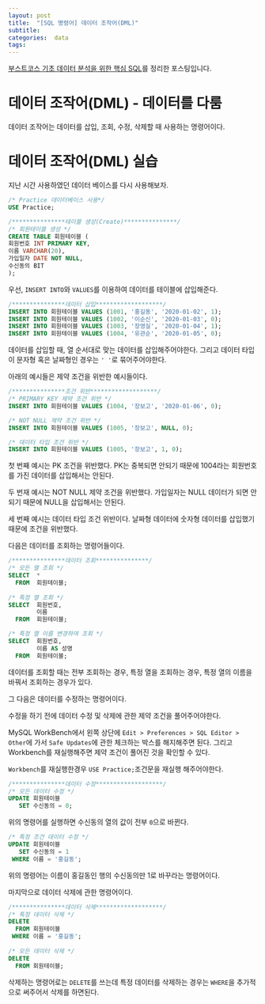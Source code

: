 ```yaml
---
layout: post
title:  "[SQL 명령어] 데이터 조작어(DML)"
subtitle:   
categories:  data
tags: 
---
```

[부스트코스 기초 데이터 분석을 위한 핵심 SQL](https://www.boostcourse.org/ds102/joinLectures/114920)를 정리한 포스팅입니다.

# 데이터 조작어(DML) - 데이터를 다룸
데이터 조작어는 데이터를 삽입, 조회, 수정, 삭제할 때 사용하는 명령어이다.

# 데이터 조작어(DML) 실습
지난 시간 사용하였던 데이터 베이스를 다시 사용해보자.
```sql
/* Practice 데이터베이스 사용*/
USE Practice;

/***************테이블 생성(Create)***************/
/* 회원테이블 생성 */
CREATE TABLE 회원테이블 (
회원번호 INT PRIMARY KEY,
이름 VARCHAR(20),
가입일자 DATE NOT NULL,
수신동의 BIT
);
```

우선, `INSERT INTO`와 `VALUES`를 이용하여 데이터를 테이블에 삽입해준다.
```sql
/***************데이터 삽입*******************/  
INSERT INTO 회원테이블 VALUES (1001, '홍길동', '2020-01-02', 1);
INSERT INTO 회원테이블 VALUES (1002, '이순신', '2020-01-03', 0);
INSERT INTO 회원테이블 VALUES (1003, '장영실', '2020-01-04', 1);
INSERT INTO 회원테이블 VALUES (1004, '유관순', '2020-01-05', 0);
```
데이터를 삽입할 때, 열 순서대로 맞는 데이터를 삽입해주어야한다. 그리고 데이터 타입이 문자형 혹은 날짜형인 경우는 `' '`로 묶어주어야한다.

아래의 예시들은 제약 조건을 위반한 예시들이다.
```sql
/***************조건 위반*******************/
/* PRIMARY KEY 제약 조건 위반 */
INSERT INTO 회원테이블 VALUES (1004, '장보고', '2020-01-06', 0);

/* NOT NULL 제약 조건 위반 */
INSERT INTO 회원테이블 VALUES (1005, '장보고', NULL, 0);

/* 데이터 타입 조건 위반 */
INSERT INTO 회원테이블 VALUES (1005, '장보고', 1, 0);
```
첫 번째 예시는 PK 조건을 위반했다. PK는 중복되면 안되기 때문에 1004라는 회원번호를 가진 데이터를 삽입해서는 안된다.

두 번재 예시는 NOT NULL 제약 조건을 위반했다. 가입일자는 NULL 데이터가 되면 안되기 때문에 NULL을 삽입해서는 안된다.

세 번째 예시는 데이터 타입 조건 위반이다. 날짜형 데이터에 숫자형 데이터를 삽입했기 때문에 조건을 위반했다.


다음은 데이터를 조회하는 명령어들이다.
```sql
/***************데이터 조회***************/  
/* 모든 열 조회 */  
SELECT  *  
  FROM  회원테이블;
 
/* 특정 열 조회 */  
SELECT  회원번호,
		이름
  FROM  회원테이블;

/* 특정 열 이름 변경하여 조회 */  
SELECT  회원번호,
		이름 AS 성명
  FROM  회원테이블;
```
데이터를 조회할 때는 전부 조회하는 경우, 특정 열을 조회하는 경우, 특정 열의 이름을 바꿔서 조회하는 경우가 있다.

그 다음은 데이터를 수정하는 명령어이다.

수정을 하기 전에 데이터 수정 및 삭제에 관한 제약 조건을 풀어주어야한다. 

MySQL WorkBench에서 왼쪽 상단에 `Edit > Preferences > SQL Editor > Other`에 가서 `Safe Updates`에 관한 체크하는 박스를 해지해주면 된다. 그리고 Workbench를 재실행해주면 제약 조건이 풀어진 것을 확인할 수 있다.

`Workbench`를 재실행한경우 `USE Practice;`조건문을 재실행 해주어야한다.

```sql
/***************데이터 수정*******************/
/* 모든 데이터 수정 */
UPDATE 회원테이블
   SET 수신동의 = 0;
```
위의 명령어를 실행하면 수신동의 열의 값이 전부 `0`으로 바뀐다.

```sql
/* 특정 조건 데이터 수정 */ 
UPDATE 회원테이블
   SET 수신동의 = 1
 WHERE 이름 = '홍길동';
```
위의 명령어는 이름이 홍길동인 행의 수신동의만 1로 바꾸라는 명령어이다.

마지막으로 데이터 삭제에 관한 명령어이다.
```sql
/***************데이터 삭제*******************/  
/* 특정 데이터 삭제 */ 
DELETE 
  FROM 회원테이블	
 WHERE 이름 = '홍길동';
  
/* 모든 데이터 삭제 */ 
DELETE 
  FROM 회원테이블;

```
삭제하는 명령어로는 `DELETE`를 쓰는데 특정 데이터를 삭제하는 경우는 `WHERE`을 추가적으로 써주어서 삭제를 하면된다.
